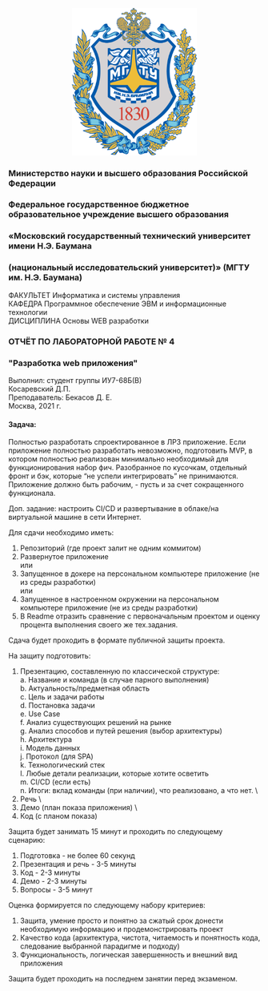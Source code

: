 <p align="center">
  <img src="logo.png" width="250"/>
</p>

### Министерство науки и высшего образования Российской Федерации

### Федеральное государственное бюджетное образовательное учреждение высшего образования

### «Московский государственный технический университет имени Н.Э. Баумана

### (национальный исследовательский университет)» (МГТУ им. Н.Э. Баумана)

ФАКУЛЬТЕТ Информатика и системы управления \
КАФЕДРА Программное обеспечение ЭВМ и информационные технологии \
ДИСЦИПЛИНА Основы WEB разработки

### ОТЧЁТ ПО ЛАБОРАТОРНОЙ РАБОТЕ № 4

### "Разработка web приложения"

Выполнил:
студент группы ИУ7-68Б(В) \
Косаревский Д.П. \
Преподаватель: Бекасов Д. Е. \
Москва, 2021 г.

#### Задача: 
Полностью разработать спроектированное в ЛР3 приложение.
Если приложение полностью разработать невозможно, подготовить MVP, в котором полностью реализован 
минимально необходимый для функционирования набор фич. Разобранное по кусочкам, отдельный фронт и бэк, 
которые “не успели интегрировать” не принимаются. Приложение должно быть рабочим, - 
пусть и за счет сокращенного функционала.

Доп. задание: настроить CI/CD и развертывание в облаке/на виртуальной машине в сети Интернет.

Для сдачи необходимо иметь:
1. Репозиторий (где проект залит не одним коммитом)
1. Развернутое приложение \
или
1. Запущенное в докере на персональном компьютере приложение (не из среды разработки) \
или
1. Запущенное в настроенном окружении на персональном компьютере приложение (не из среды разработки)
1. В Readme отразить сравнение с первоначальным проектом и оценку процента выполнения своего же тех.задания.

Сдача будет проходить в формате публичной защиты проекта.

На защиту подготовить:
1. Презентацию, составленную по классической структуре: \
   a. Название и команда (в случае парного выполнения) \
   b. Актуальность/предметная область \
   c. Цель и задачи работы \
   d. Постановка задачи \
   e. Use Case \
   f. Анализ существующих решений на рынке \
   g. Анализ способов и путей решения (выбор архитектуры) \
   h. Архитектура \
   i. Модель данных \
   j. Протокол (для SPA) \
   k. Технологический стек \
   l. Любые детали реализации, которые хотите осветить \
   m. CI/CD (если есть) \
   n. Итоги: вклад команды (при наличии), что реализовано, а что нет. \
1. Речь \ 
1. Демо (план показа приложения) \ 
1. Код (с планом показа)

Защита будет занимать 15 минут и проходить по следующему сценарию:
1. Подготовка - не более 60 секунд
1. Презентация и речь - 3-5 минуты
1. Код - 2-3 минуты
1. Демо - 2-3 минуты
1. Вопросы - 3-5 минут


Оценка формируется по следующему набору критериев:
1. Защита, умение просто и понятно за сжатый срок донести необходимую информацию и продемонстрировать проект
1. Качество кода (архитектура, чистота, читаемость и понятность кода, следование выбранной парадигме и подходу)
1. Функциональность, логическая завершенность и внешний вид приложения

Защита будет проходить на последнем занятии перед экзаменом.
